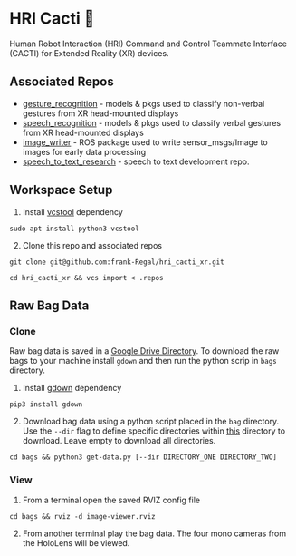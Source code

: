 # HRI Cacti :cactus:
Human Robot Interaction (HRI) Command and Control Teammate Interface (CACTI) for Extended Reality (XR) devices.

## Associated Repos
- [gesture_recognition](https://github.com/frank-Regal/gesture_recognition) - models & pkgs used to classify non-verbal gestures from XR head-mounted displays
- [speech_recognition](https://github.com/frank-Regal/speech_recognition) - models & pkgs used to classify verbal gestures from XR head-mounted displays
- [image_writer](https://github.com/frank-Regal/image_writer) - ROS package used to write sensor_msgs/Image to images for early data processing
- [speech_to_text_research](https://github.com/frank-Regal/speech_to_text_research) - speech to text development repo.

## Workspace Setup
1. Install [vcstool](https://github.com/dirk-thomas/vcstool) dependency
```
sudo apt install python3-vcstool
```
2. Clone this repo and associated repos
```
git clone git@github.com:frank-Regal/hri_cacti_xr.git
```
```
cd hri_cacti_xr && vcs import < .repos
```

## Raw Bag Data
### Clone
Raw bag data is saved in a [Google Drive Directory](https://drive.google.com/drive/folders/1F_q5MIJcItS98ip6DdXzI2j1rtw0_qrB?usp=sharing). To download the raw bags to your machine install ```gdown``` and then run the python scrip in ```bags``` directory.
1. Install [gdown](https://pypi.org/project/gdown/) dependency
```
pip3 install gdown
```
2. Download bag data using a python script placed in the ```bag``` directory. Use the ```--dir``` flag to define specific directories within [this](https://drive.google.com/drive/folders/1F_q5MIJcItS98ip6DdXzI2j1rtw0_qrB?usp=sharing) directory to download. Leave empty to download all directories.
```
cd bags && python3 get-data.py [--dir DIRECTORY_ONE DIRECTORY_TWO]
```
### View
1. From a terminal open the saved RVIZ config file
```
cd bags && rviz -d image-viewer.rviz
```
2. From another terminal play the bag data. The four mono cameras from the HoloLens will be viewed.

